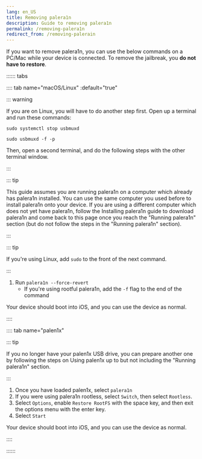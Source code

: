 ```yaml
---
lang: en_US
title: Removing palera1n
description: Guide to removing palera1n
permalink: /removing-palera1n
redirect_from: /removing-palerain
---
```


If you want to remove palera1n, you can use the below commands on a PC/Mac while your device is connected. To remove the jailbreak, you **do not have to restore**.

:::::: tabs

:::: tab name="macOS/Linux" :default="true"

::: warning

If you are on Linux, you will have to do another step first. Open up a terminal and run these commands:

`sudo systemctl stop usbmuxd`

`sudo usbmuxd -f -p`

Then, open a second terminal, and do the following steps with the other terminal window.

:::

::: tip

This guide assumes you are running palera1n on a computer which already has palera1n installed. You can use the same computer you used before to install palera1n onto your device. If you are using a different computer which does not yet have palera1n, follow the <router-link to="/installing-palera1n">Installing palera1n</router-link> guide to download palera1n and come back to this page once you reach the "Running palera1n" section (but do not follow the steps in the "Running palera1n" section).

:::

::: tip

If you're using Linux, add `sudo` to the front of the next command.

:::

1. Run `palera1n --force-revert`
   - If you're using rootful palera1n, add the `-f` flag to the end of the command

Your device should boot into iOS, and you can use the device as normal.

::::

:::: tab name="palen1x"

::: tip

If you no longer have your palen1x USB drive, you can prepare another one by following the steps on <router-link to="/using-palen1x">Using palen1x</router-link> up to but not including the "Running palera1n" section.

:::
1. Once you have loaded palen1x, select `palera1n`
1. If you were using palera1n rootless, select `Switch`, then select `Rootless`.
1. Select `Options`, enable `Restore RootFS` with the space key, and then exit the options menu with the enter key. 
1. Select `Start`

Your device should boot into iOS, and you can use the device as normal.

::::

::::::
